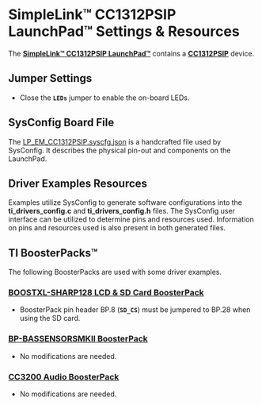 # SimpleLink&trade; CC1312PSIP LaunchPad&trade; Settings & Resources

The [__SimpleLink&trade; CC1312PSIP LaunchPad&trade;__][launchpad] contains a
[__CC1312PSIP__][device] device.

## Jumper Settings

* Close the __`LEDs`__ jumper to enable the on-board LEDs.

## SysConfig Board File

The [LP_EM_CC1312PSIP.syscfg.json](../.meta/LP_EM_CC1312PSIP.syscfg.json)
is a handcrafted file used by SysConfig. It describes the physical pin-out
and components on the LaunchPad.

## Driver Examples Resources

Examples utilize SysConfig to generate software configurations into
the __ti_drivers_config.c__ and __ti_drivers_config.h__ files. The SysConfig
user interface can be utilized to determine pins and resources used.
Information on pins and resources used is also present in both generated files.

## TI BoosterPacks&trade;

The following BoosterPacks are used with some driver examples.

### [__BOOSTXL-SHARP128 LCD & SD Card BoosterPack__][boostxl-sharp128]

* BoosterPack pin header BP.8 (__`SD_CS`__) must be jumpered to BP.28 when using the SD card.

### [__BP-BASSENSORSMKII BoosterPack__][bp-bassensorsmkii]

* No modifications are needed.

### [__CC3200 Audio BoosterPack__][cc3200audboost]

* No modifications are needed.

[device]: https://www.ti.com/product/CC1312PSIP
[launchpad]: https://www.ti.com/tool/LP-EM-CC1312PSIP
[boostxl-sharp128]: https://www.ti.com/tool/BOOSTXL-SHARP128
[bp-bassensorsmkii]: https://www.ti.com/tool/BP-BASSENSORSMKII
[cc3200audboost]: https://www.ti.com/tool/CC3200AUDBOOST
